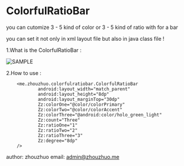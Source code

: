 # ColorfulRatioBar
you can cutomize 3 - 5 kind of color or 3 - 5 kind of ratio with for a bar

you can set it not only in xml layout file but also in java class file !

1.What is the ColorfulRatioBar :

![SAMPLE](http://img.blog.csdn.net/20151111205058883)

2.How to use :

        <me.zhouzhuo.colorfulratiobar.ColorfulRatioBar
                android:layout_width="match_parent"
                android:layout_height="8dp"
                android:layout_marginTop="30dp"
                Zz:colorOne="@color/colorPrimary"
                Zz:colorTwo="@color/colorAccent"
                Zz:colorThree="@android:color/holo_green_light"
                Zz:count="Three"
                Zz:ratioOne="1"
                Zz:ratioTwo="2"
                Zz:ratioThree="3"
                Zz:degree="8dp"
        />

author: zhouzhuo
email: admin@zhouzhuo.me
